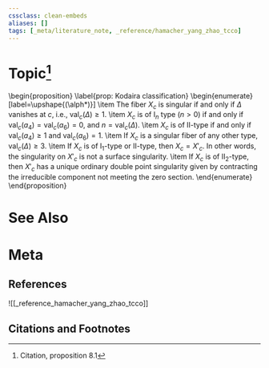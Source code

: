 ```yaml
---
cssclass: clean-embeds
aliases: []
tags: [_meta/literature_note, _reference/hamacher_yang_zhao_tcco]
---
```

# Topic[^1]
\begin{proposition}
\label{prop: Kodaira classification}
\begin{enumerate}[label=\upshape{(\alph*)}]
    \item The fiber $X_c$ is singular if and only if $\Delta$ vanishes at $c$, i.e., $\mathrm{val}_c(\Delta) \ge 1$. 
    \item $X_c$ is of $\mathrm{I}_n$ type $(n > 0)$ if and only if $\mathrm{val}_c(a_4) = \mathrm{val}_c(a_6) = 0$, and $n = \mathrm{val}_c(\Delta)$. 
    \item $X_c$ is of $\mathrm{II}$-type if and only if $\mathrm{val}_c(a_4) \ge 1$ and $\mathrm{val}_c(a_6) = 1$. 
    \item If $X_c$ is a singular fiber of any other type, $\mathrm{val}_c(\Delta) \ge 3$.
    \item If $X_c$ is of $\mathrm{I}_1$-type or $\mathrm{II}$-type, then $X_c = X'_c$. In other words, the singularity on $X'_c$ is not a surface singularity. 
    \item If $X_c$ is of $\mathrm{II}_2$-type, then $X'_c$ has a unique ordinary double point singularity given by contracting the irreducible component not meeting the zero section. 
\end{enumerate}
\end{proposition}

# See Also

# Meta
## References
![[_reference_hamacher_yang_zhao_tcco]]


## Citations and Footnotes
[^1]: Citation, proposition 8.1